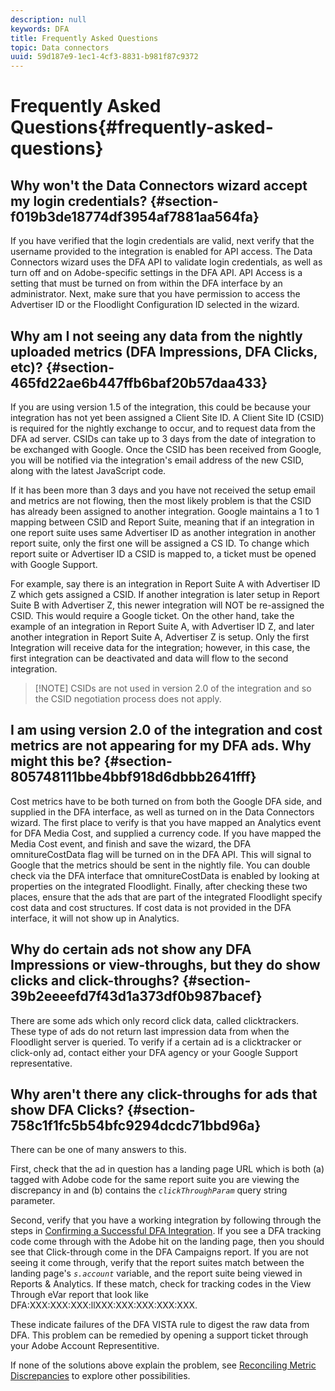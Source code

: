 ```yaml
---
description: null
keywords: DFA
title: Frequently Asked Questions
topic: Data connectors
uuid: 59d187e9-1ec1-4cf3-8831-b981f87c9372
---
```


# Frequently Asked Questions{#frequently-asked-questions}

## Why won't the Data Connectors wizard accept my login credentials? {#section-f019b3de18774df3954af7881aa564fa}

If you have verified that the login credentials are valid, next verify that the username provided to the integration is enabled for API access. The Data Connectors wizard uses the DFA API to validate login credentials, as well as turn off and on Adobe-specific settings in the DFA API. API Access is a setting that must be turned on from within the DFA interface by an administrator. Next, make sure that you have permission to access the Advertiser ID or the Floodlight Configuration ID selected in the wizard.

## Why am I not seeing any data from the nightly uploaded metrics (DFA Impressions, DFA Clicks, etc)? {#section-465fd22ae6b447ffb6baf20b57daa433}

If you are using version 1.5 of the integration, this could be because your integration has not yet been assigned a Client Site ID. A Client Site ID (CSID) is required for the nightly exchange to occur, and to request data from the DFA ad server. CSIDs can take up to 3 days from the date of integration to be exchanged with Google. Once the CSID has been received from Google, you will be notified via the integration's email address of the new CSID, along with the latest JavaScript code.

If it has been more than 3 days and you have not received the setup email and metrics are not flowing, then the most likely problem is that the CSID has already been assigned to another integration. Google maintains a 1 to 1 mapping between CSID and Report Suite, meaning that if an integration in one report suite uses same Advertiser ID as another integration in another report suite, only the first one will be assigned a CS ID. To change which report suite or Advertiser ID a CSID is mapped to, a ticket must be opened with Google Support.

For example, say there is an integration in Report Suite A with Advertiser ID Z which gets assigned a CSID. If another integration is later setup in Report Suite B with Advertiser Z, this newer integration will NOT be re-assigned the CSID. This would require a Google ticket. On the other hand, take the example of an integration in Report Suite A, with Advertiser ID Z, and later another integration in Report Suite A, Advertiser Z is setup. Only the first Integration will receive data for the integration; however, in this case, the first integration can be deactivated and data will flow to the second integration.

>[!NOTE] CSIDs are not used in version 2.0 of the integration and so the CSID negotiation process does not apply.

## I am using version 2.0 of the integration and cost metrics are not appearing for my DFA ads. Why might this be? {#section-805748111bbe4bbf918d6dbbb2641fff}

Cost metrics have to be both turned on from both the Google DFA side, and supplied in the DFA interface, as well as turned on in the Data Connectors wizard. The first place to verify is that you have mapped an Analytics event for DFA Media Cost, and supplied a currency code. If you have mapped the Media Cost event, and finish and save the wizard, the DFA omnitureCostData flag will be turned on in the DFA API. This will signal to Google that the metrics should be sent in the nightly file. You can double check via the DFA interface that omnitureCostData is enabled by looking at properties on the integrated Floodlight. Finally, after checking these two places, ensure that the ads that are part of the integrated Floodlight specify cost data and cost structures. If cost data is not provided in the DFA interface, it will not show up in Analytics.

## Why do certain ads not show any DFA Impressions or view-throughs, but they do show clicks and click-throughs? {#section-39b2eeeefd7f43d1a373df0b987bacef}

There are some ads which only record click data, called clicktrackers. These type of ads do not return last impression data from when the Floodlight server is queried. To verify if a certain ad is a clicktracker or click-only ad, contact either your DFA agency or your Google Support representative.

## Why aren't there any click-throughs for ads that show DFA Clicks? {#section-758c1f1fc5b54bfc9294dcdc71bbd96a}

There can be one of many answers to this.

First, check that the ad in question has a landing page URL which is both (a) tagged with Adobe code for the same report suite you are viewing the discrepancy in and (b) contains the *`clickThroughParam`* query string parameter.

Second, verify that you have a working integration by following through the steps in [Confirming a Successful DFA Integration](../dfa-data-connector-analytics/dfa-integration.md). If you see a DFA tracking code come through with the Adobe hit on the landing page, then you should see that Click-through come in the DFA Campaigns report. If you are not seeing it come through, verify that the report suites match between the landing page's *`s.account`* variable, and the report suite being viewed in Reports & Analytics. If these match, check for tracking codes in the View Through eVar report that look like DFA:XXX:XXX:XXX:llXXX:XXX:XXX:XXX:XXX.

These indicate failures of the DFA VISTA rule to digest the raw data from DFA. This problem can be remedied by opening a support ticket through your Adobe Account Representitive.

If none of the solutions above explain the problem, see [Reconciling Metric Discrepancies](../dfa-data-connector-analytics/dfa-reconciling-metric-discrepancies.md) to explore other possibilities.
